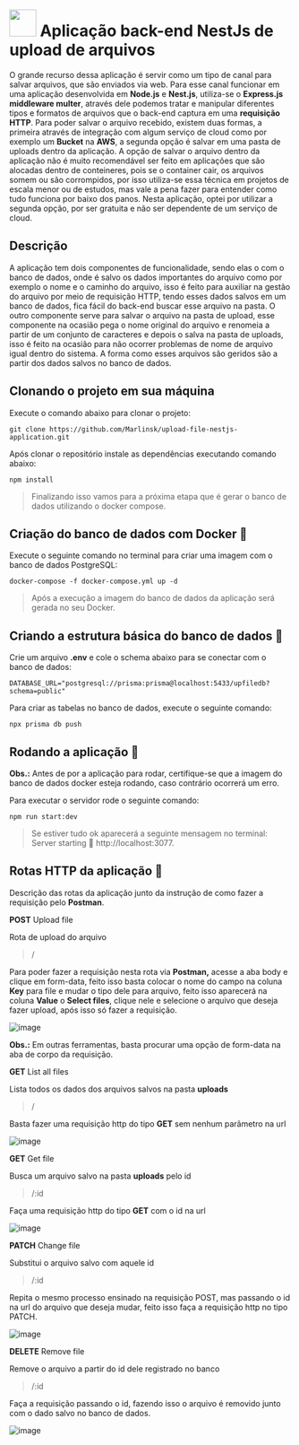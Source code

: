 # <img src="https://github.com/Marlinsk/upload-file-nestjs-application/blob/main/.github/upload-file.png" width="48px" height="48px"> Aplicação back-end NestJs de upload de arquivos
O grande recurso dessa aplicação é servir como um tipo de canal para salvar arquivos, que são enviados via web. Para esse canal funcionar em uma aplicação desenvolvida em **Node.js** e **Nest.js**, utiliza-se o **Express.js middleware multer**, através dele podemos tratar e manipular diferentes tipos e formatos de arquivos que o back-end captura em uma **requisição HTTP**. Para poder salvar o arquivo recebido, existem duas formas, a primeira através de integração com algum serviço de cloud como por exemplo um **Bucket** na **AWS**, a segunda opção é salvar em uma pasta de uploads dentro da aplicação. A opção de salvar o arquivo dentro da aplicação não é muito recomendável ser feito em aplicações que são alocadas dentro de conteineres, pois se o container cair, os arquivos somem ou são corrompidos, por isso utiliza-se essa técnica em projetos de escala menor ou de estudos, mas vale a pena fazer para entender como tudo funciona por baixo dos panos. Nesta aplicação, optei por utilizar a segunda opção, por ser gratuita e não ser dependente de um serviço de cloud.

## Descrição
A aplicação tem dois componentes de funcionalidade, sendo elas o com o banco de dados, onde é salvo os dados importantes do arquivo como por exemplo o nome e o caminho do arquivo, isso é feito para auxiliar na gestão do arquivo por meio de requisição HTTP, tendo esses dados salvos em um banco de dados, fica fácil do back-end buscar esse arquivo na pasta. O outro componente serve para salvar o arquivo na pasta de upload, esse componente na ocasião pega o nome original do arquivo e renomeia a partir de um conjunto de caracteres e depois o salva na pasta de uploads, isso é feito na ocasião para não ocorrer problemas de nome de arquivo igual dentro do sistema. A forma como esses arquivos são geridos são a partir dos dados salvos no banco de dados.

## Clonando o projeto em sua máquina
Execute o comando abaixo para clonar o projeto:
```
git clone https://github.com/Marlinsk/upload-file-nestjs-application.git
```
Após clonar o repositório instale as dependências executando comando abaixo: 
```
npm install
```
> Finalizando isso vamos para a próxima etapa que é gerar o banco de dados utilizando o docker compose.

## Criação do banco de dados com Docker 🐳
Execute o seguinte comando no terminal para criar uma imagem com o banco de dados PostgreSQL:
```
docker-compose -f docker-compose.yml up -d
```
> Após a execução a imagem do banco de dados da aplicação será gerada no seu Docker.

## Criando a estrutura básica do banco de dados 🐘
Crie um arquivo **.env** e cole o schema abaixo para se conectar com o banco de dados:
```
DATABASE_URL="postgresql://prisma:prisma@localhost:5433/upfiledb?schema=public"
```
Para criar as tabelas no banco de dados, execute o seguinte comando:
```
npx prisma db push
```

## Rodando a aplicação 🚀
**Obs.:** Antes de por a aplicação para rodar, certifique-se que a imagem do banco de dados docker esteja rodando, caso contrário ocorrerá um erro. 

Para executar o servidor rode o seguinte comando:
```
npm run start:dev
```
> Se estiver tudo ok aparecerá a seguinte mensagem no terminal: Server starting 🚀 http://localhost:3077. 

## Rotas HTTP da aplicação 🚏
Descrição das rotas da aplicação junto da instrução de como fazer a requisição pelo **Postman**.

**POST** Upload file

Rota de upload do arquivo

> /

Para poder fazer a requisição nesta rota via **Postman,** acesse a aba body e clique em form-data, feito isso basta colocar o nome do campo na coluna **Key** para file e mudar o tipo dele para arquivo, feito isso aparecerá na coluna **Value** o **Select files**, clique nele e selecione o arquivo que deseja fazer upload, após isso só fazer a requisição. 

![image](https://github.com/Marlinsk/upload-file-nestjs-application/assets/56139126/64043c98-4115-4732-a618-ad0d38222c5e)

**Obs.:** Em outras ferramentas, basta procurar uma opção de form-data na aba de corpo da requisição.

**GET** List all files

Lista todos os dados dos arquivos salvos na pasta **uploads**

> /

Basta fazer uma requisição http do tipo **GET** sem nenhum parâmetro na url

![image](https://github.com/Marlinsk/upload-file-nestjs-application/assets/56139126/552c7d7f-95be-4ed7-9e19-ece127df52f6)

**GET** Get file

Busca um arquivo salvo na pasta **uploads** pelo id

> /:id

Faça uma requisição http do tipo **GET** com o id na url

![image](https://github.com/Marlinsk/upload-file-nestjs-application/assets/56139126/8da5448f-4edf-4213-a96e-a2f45abb8dad)

**PATCH** Change file

Substitui o arquivo salvo com aquele id

> /:id

Repita o mesmo processo ensinado na requisição POST, mas passando o id na url do arquivo que deseja mudar, feito isso faça a requisição http no tipo PATCH.

![image](https://github.com/Marlinsk/upload-file-nestjs-application/assets/56139126/bd16e0d5-272c-49b4-95c4-d56c20a6a37b)

**DELETE** Remove file

Remove o arquivo a partir do id dele registrado no banco

> /:id

Faça a requisição passando o id, fazendo isso o arquivo é removido junto com o dado salvo no banco de dados.

![image](https://github.com/Marlinsk/upload-file-nestjs-application/assets/56139126/43c6f738-b0d1-42d7-ab12-9e60e7d8c423)

